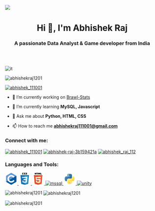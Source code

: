 <img align="centre" height="100" src="![head](https://github.com/AbhishekRaj1201/E-Commerce-Sales-DashBoard/assets/88674655/5b7b6f86-861a-407c-b793-cc47101d1f05)
">
<h1 align="center">Hi 👋, I'm Abhishek Raj</h1>
<h3 align="center">A passionate Data Analyst & Game developer from India</h3>
<br> <br>

![it](https://github.com/AbhishekRaj1201/E-Commerce-Sales-DashBoard/assets/88674655/145a6f8f-8b19-457d-bfb3-32594119992a)
<p align="left"> <img src="https://komarev.com/ghpvc/?username=abhishekraj1201&label=Profile%20views&color=0e75b6&style=flat](https://www.google.com/url?sa=i&url=https%3A%2F%2Fgithub.com%2FAnmol-Baranwal%2FCool-GIFs-For-GitHub&psig=AOvVaw1GnW5rvdIxoVhyUr-O1oCk&ust=1707670284451000&source=images&cd=vfe&opi=89978449&ved=0CBIQjRxqFwoTCJirjtidoYQDFQAAAAAdAAAAABAK)" alt="abhishekraj1201" /> </p>

<p align="left"> <a href="https://twitter.com/abhishek_111001" target="blank"><img src="https://img.shields.io/twitter/follow/abhishek_111001?logo=twitter&style=for-the-badge" alt="abhishek_111001" /></a> </p>

- 🔭 I’m currently working on [Brawl-Stats](https://trybrawlstats.netlify.app/)

- 🌱 I’m currently learning **MySQL, Javascript**

- 💬 Ask me about **Python, HTML, CSS**

- 📫 How to reach me **abhishekraj111001@gmail.com**

<h3 align="left">Connect with me:</h3>
<p align="left">
<a href="https://twitter.com/abhishek_111001" target="blank"><img align="center" src="https://raw.githubusercontent.com/rahuldkjain/github-profile-readme-generator/master/src/images/icons/Social/twitter.svg" alt="abhishek_111001" height="30" width="40" /></a>
<a href="https://linkedin.com/in/abhishek-raj-3b159421a" target="blank"><img align="center" src="https://raw.githubusercontent.com/rahuldkjain/github-profile-readme-generator/master/src/images/icons/Social/linked-in-alt.svg" alt="abhishek-raj-3b159421a" height="30" width="40" /></a>
<a href="https://instagram.com/abhishek_raj_112" target="blank"><img align="center" src="https://raw.githubusercontent.com/rahuldkjain/github-profile-readme-generator/master/src/images/icons/Social/instagram.svg" alt="abhishek_raj_112" height="30" width="40" /></a>
</p>

<h3 align="left">Languages and Tools:</h3>
<p align="left"> <a href="https://www.cprogramming.com/" target="_blank" rel="noreferrer"> <img src="https://raw.githubusercontent.com/devicons/devicon/master/icons/c/c-original.svg" alt="c" width="40" height="40"/> </a> <a href="https://www.w3schools.com/css/" target="_blank" rel="noreferrer"> <img src="https://raw.githubusercontent.com/devicons/devicon/master/icons/css3/css3-original-wordmark.svg" alt="css3" width="40" height="40"/> </a> <a href="https://www.w3.org/html/" target="_blank" rel="noreferrer"> <img src="https://raw.githubusercontent.com/devicons/devicon/master/icons/html5/html5-original-wordmark.svg" alt="html5" width="40" height="40"/> </a> <a href="https://www.microsoft.com/en-us/sql-server" target="_blank" rel="noreferrer"> <img src="https://www.svgrepo.com/show/303229/microsoft-sql-server-logo.svg" alt="mssql" width="40" height="40"/> </a> <a href="https://www.python.org" target="_blank" rel="noreferrer"> <img src="https://raw.githubusercontent.com/devicons/devicon/master/icons/python/python-original.svg" alt="python" width="40" height="40"/> </a> <a href="https://unity.com/" target="_blank" rel="noreferrer"> <img src="https://www.vectorlogo.zone/logos/unity3d/unity3d-icon.svg" alt="unity" width="40" height="40"/> </a> </p>

<p><img align="left" src="https://github-readme-stats.vercel.app/api/top-langs?username=abhishekraj1201&show_icons=true&locale=en&layout=compact" alt="abhishekraj1201" /></p>

<p>&nbsp;<img align="center" src="https://github-readme-stats.vercel.app/api?username=abhishekraj1201&show_icons=true&locale=en" alt="abhishekraj1201" /></p>

<p><img align="center" src="https://github-readme-streak-stats.herokuapp.com/?user=abhishekraj1201&" alt="abhishekraj1201" /></p>
